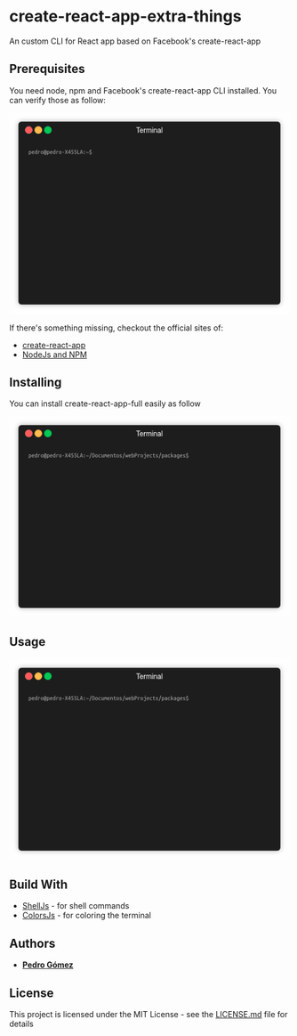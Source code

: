# create-react-app-extra-things

An custom CLI for React app based on Facebook's create-react-app

## Prerequisites

You need node, npm and Facebook's create-react-app CLI installed.
You can verify those as follow:

![](verification.gif)

If there's something missing, checkout the official sites of:
* [create-react-app](https://github.com/facebook/create-react-app)
* [NodeJs and NPM](https://nodejs.org/en/)

## Installing

You can install create-react-app-full easily as follow

![](install.gif)

## Usage

![](usage.gif)

## Build With

* [ShellJs](https://github.com/shelljs/shelljs) - for shell commands
* [ColorsJs](https://github.com/marak/colors.js/) - for coloring the terminal

## Authors

* **[Pedro Gómez](https://github.com/petrlr14)**

## License

This project is licensed under the MIT License - see the [LICENSE.md](LICENSE.md) file for details